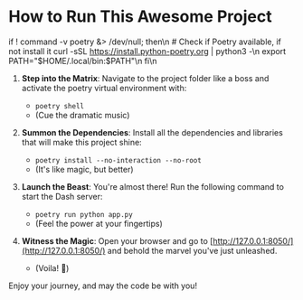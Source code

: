 # How to Run This Awesome Project

if ! command -v poetry &> /dev/null; then\n   # Check if Poetry available, if not install it
    curl -sSL https://install.python-poetry.org | python3 -\n
    export PATH=\"\$HOME/.local/bin:\$PATH\"\n
fi\n


1. **Step into the Matrix**: Navigate to the project folder like a boss and activate the poetry virtual environment with:
    - `poetry shell`
    - (Cue the dramatic music)

2. **Summon the Dependencies**: Install all the dependencies and libraries that will make this project shine:
    - `poetry install --no-interaction --no-root`
    - (It's like magic, but better)

3. **Launch the Beast**: You're almost there! Run the following command to start the Dash server:
    - `poetry run python app.py`
    - (Feel the power at your fingertips)

4. **Witness the Magic**: Open your browser and go to [http://127.0.0.1:8050/](http://127.0.0.1:8050/) and behold the marvel you've just unleashed.
    - (Voila! 🎉)

Enjoy your journey, and may the code be with you!
